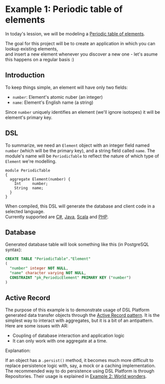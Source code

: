 Example 1: Periodic table of elements
=====================================

In today's lession, we will be modeling a [Periodic table of elements](http://en.wikipedia.org/wiki/Periodic_table).

The goal for this project will be to create an application in which you can lookup existing elements,  
and insert a new element whenever you discover a new one - let's asume this happens on a regular basis :)

Introduction
------------

To keep things simple, an element will have only two fields:
 * `number`: Element's atomic nuber (an integer)
 * `name`: Element's English name (a string)

Since `number` uniquely identifies an element (we'll ignore isotopes) it will be element's primary key.


DSL
---

To summarize, we need an `Element` object with an integer field named `number` (which will be the primary key), and a string field called `name`. The module's name will be `PeriodicTable` to reflect the nature of which type of `Element` we're modelling.

```
module PeriodicTable
{
  aggregate Element(number) {
    Int     number;
    String  name;
  }
}
```

When compiled, this DSL will generate the database and client code in a selected language.  
Currently supported are [C#](csharp/README.md), [Java](java/README.md), [Scala](scala/README.md) and [PHP](php/README.md).

Database
--------
Generated database table will look something like this (in PostgreSQL syntax):

```sql
CREATE TABLE "PeriodicTable"."Element"
(
  "number" integer NOT NULL,
  "name" character varying NOT NULL,
  CONSTRAINT "pk_PeriodicElement" PRIMARY KEY ("number")
)
```

Active Record
-------------

The purpose of this example is to demonstrate usage of DSL Platform generated data transfer objects through the [Active Record pattern](http://en.wikipedia.org/wiki/Active_record_pattern "Active Record"). It is the simplest way to interact with aggregates, but it is a bit of an antipattern. Here are some issues with AR:
 * Coupling of database interaction and application logic
 * It can only work with one aggregate at a time.

Explanation:

If an object has a `.persist()` method, it becomes much more difficult to replace persistence logic with,
say, a mock or a caching implementation. The recommended way to do persistence using DSL Platform is
through Repositories. Their usage is explained in [Example 2: World wonders](../002-world-wonders
"World wonders example").
